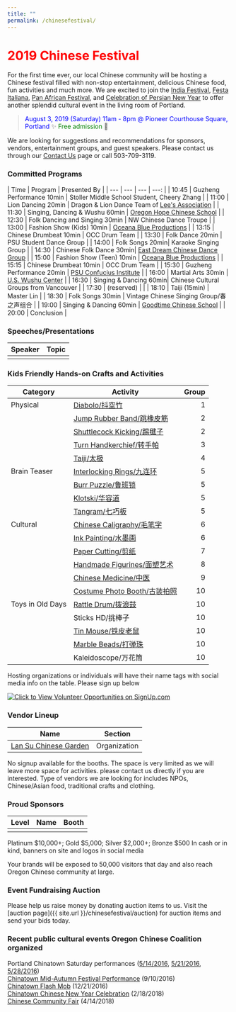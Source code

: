 ```yaml
---
title: ""
permalink: /chinesefestival/
---
```


# <span style="color:red">**2019 Chinese Festival**</span>

For the first time ever, our local Chinese community will be hosting a Chinese festival filled with non-stop entertainment, delicious Chinese food, fun activities and much more. We are excited to join the  [India Festival](http://www.icaportland.org/), [Festa Italiana](https://www.festa-italiana.org/), [Pan African Festival](http://www.panafricanfestivalor.org/), and [Celebration of Persian New Year](https://www.andisheh.org/events/norouz-2019/) to offer another splendid cultural event in the living room of Portland.

> <span style="color:blue">August 3, 2019 (Saturday) 11am - 8pm @ Pioneer Courthouse Square, Portland</span>   :sparkles: <span style="color:green"> Free admission</span> :tada:

We are looking for suggestions and recommendations for sponsors, vendors, entertainment groups, and guest speakers. Please contact us through our [Contact Us](http://pdxchinese.org/contact/) page or call 503-709-3119.

### Committed Programs

| Time | Program | Presented By |
| --- | --- | --- | ---: |
| 10:45 | Guzheng Performance 10min  | Stoller Middle School Student, Cheery Zhang |
| 11:00 | Lion Dancing 20min | Dragon & Lion Dance Team of [Lee's Association](http://www.leeondong.org/) |
| 11:30 | Singing, Dancing & Wushu 60min | [Oregon Hope Chinese School](http://www.oregon-hope.org) |
| 12:30 | Folk Dancing and Singing 30min | NW Chinese Dance Troupe |
| 13:00 | Fashion Show (Kids) 10min | [Oceana Blue Productions](http://oceanablueusa.com/) |
| 13:15 | Chinese Drumbeat 10min | OCC Drum Team |
| 13:30 | Folk Dance 20min | PSU Student Dance Group |
| 14:00 | Folk Songs 20min| Karaoke Singing Group |
| 14:30 | Chinese Folk Dance 30min| [East Dream Chinese Dance Group](http://www.eastdreamdance.org/index.html) |
| 15:00 | Fashion Show (Teen) 10min | [Oceana Blue Productions](http://oceanablueusa.com/) |
| 15:15 | Chinese Drumbeat 10min | OCC Drum Team |
| 15:30 | Guzheng Performance 20min | [PSU Confucius Institute](https://www.pdx.edu/confucius-institute/)  |
| 16:00 | Martial Arts 30min | [U.S. Wushu Center](https://uswushu.com/) |
| 16:30 | Singing & Dancing 60min| Chinese Cultural Groups from Vancouver |
| 17:30 | (reserved) | |
| 18:10 | Taiji (15min) | Master Lin |
| 18:30 | Folk Songs 30min | Vintage Chinese Singing Group/春之声组合 |
| 19:00 | Singing & Dancing 60min | [Goodtime Chinese School](http://www.goodtimechineseschool.org/) |
| 20:00 | Conclusion |

### Speeches/Presentations

| Speaker | Topic |
| --- | --- |
| | |

### Kids Friendly Hands-on Crafts and Activities

| Category | Activity | Group |
| --- | --- | ---: |
| Physical | [Diabolo/抖空竹](https://youtu.be/rBNFTSNA_dk) | 1 |
| | [Jump Rubber Band/跳橡皮筋](https://youtu.be/H48DTWOlmw0) | 2 |
| | [Shuttlecock Kicking/踢毽子](https://youtu.be/fOn0DhvInSk) | 2 |
| | [Turn Handkerchief/转手帕](https://youtu.be/qaxhg49elNg) | 3 |
| | [Taiji/太极](https://youtu.be/Meq5j26QPWc) | 4 |
| Brain Teaser | [Interlocking Rings/九连环](https://youtu.be/Twtzc7A9cN8) | 5 |
| | [Burr Puzzle/鲁班锁](https://youtu.be/ueV1c9RHC4w?t=74) | 5 |
| | [Klotski/华容道](https://youtu.be/-2br-Hlgmts) | 5 |
| | [Tangram/七巧板](https://youtu.be/3S_JidggG6g) | 5 |
| Cultural | [Chinese Caligraphy/毛笔字](https://youtu.be/w9zjsTDHCdM) | 6 |
| | [Ink Painting/水墨画](https://youtu.be/aw4kEVDSx9A) | 6 |
| | [Paper Cutting/剪纸](https://youtu.be/xB7GbPBNxPE) | 7 |
| | [Handmade Figurines/面塑艺术](https://youtu.be/6SGuD0Lz9H8) | 8 |
| | [Chinese Medicine/中医](https://youtu.be/icb6-xC1P-s) | 9 |
| | [Costume Photo Booth/古装拍照](https://www.amazon.com/slp/chinese-traditional-clothes-for-kids/uyhyxwv4h9my8zp) | 10 |
| Toys in Old Days | [Rattle Drum/拨浪鼓](https://baike.baidu.com/pic/%E6%8B%A8%E6%B5%AA%E9%BC%93/23628/0/b3b7d0a20cf431ad08e8d3d04136acaf2edd9825?fr=lemma&ct=single#aid=0&pic=b3b7d0a20cf431ad08e8d3d04136acaf2edd9825)  | 10 |
| | Sticks HD/挑棒子  | 10 |
| | [Tin Mouse/铁皮老鼠](https://youtu.be/d6m5S-rg1N8)  | 10 |
| | [Marble Beads/打弹珠](https://youtu.be/8vbSf6CtilE)  | 10 |
| | Kaleidoscope/万花筒  | 10 |

Hosting organizations or individuals will have their name tags with social media info on the table. Please sign up below

<a href="https://signup.com/go/qXfhufu" target="_blank"><img src="https://signup.com/imgs/icons/signup-choose-a-spot-btn.png" alt="Click to View Volunteer Opportunities on SignUp.com"></a>

### Vendor Lineup

| Name | Section |
| --- | --- |
| [Lan Su Chinese Garden](https://lansugarden.org/) | Organization |

No signup available for the booths. The space is very limited as we will leave more space for activities. please contact us directly if you are interested. Type of vendors we are looking for includes NPOs, Chinese/Asian food, traditional crafts and clothing.

### Proud Sponsors

| Level | Name | Booth |
| --- | --- | --- |
| | | |

Platinum $10,000+; Gold $5,000; Silver $2,000+; Bronze $500
In cash or in kind, banners on site and logos in social media   

Your brands will be exposed to 50,000 visitors that day and also reach Oregon Chinese community at large.

### Event Fundraising Auction

Please help us raise money by donating auction items to us. Visit the [auction page]({{ site.url }}/chinesefestival/auction) for auction items and send your bids today.

### Recent public cultural events Oregon Chinese Coalition organized

Portland Chinatown Saturday performances ([5/14/2016](http://pdxchinese.org/chinatown/2016-05-14-saturday-performance/), [5/21/2016](http://pdxchinese.org/chinatown/2016-05-21-saturday-performance/), [5/28/2016](http://pdxchinese.org/chinatown/2016-05-28-saturday-performance/))  
[Chinatown Mid-Autumn Festival Performance](http://pdxchinese.org/chinatown/2016-09-10-saturday-performance/) (9/10/2016)  
[Chinatown Flash Mob](http://pdxchinese.org/chinatown/2016-12-21-flash-mob/) (12/21/2016)  
[Chinatown Chinese New Year Celebration](http://pdxchinese.org/new-year-summary-2018/) (2/18/2018)  
[Chinese Community Fair](http://pdxchinese.org/2018-community-fair-summary/) (4/14/2018)  
